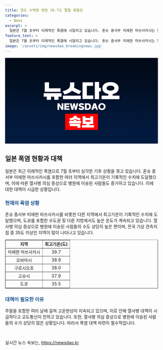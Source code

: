 ```yaml
---
title: 열도 수백명 병원 39.7도 펄펄 병들린
categories:
  - News
excerpt: >
  일본은 7월 초부터 이례적인 폭염에 시달리고 있습니다. 혼슈 중서부 미에현 마쓰사카시는 5일 최고기온이 섭씨 39.7도로 올랐고, 도쿄 도심 온도는 35.5도까지 상승했습니다. 열사병 의심 증상으로 병원에 이송된 사람은 수도권을 포함해 260여 명에 달했는데, 이는 전국 기상 관측지점 914곳 중 162곳에서 최고기온이 35도 이상으로 나타난 것과 관련이 있습니다. 주말에도 고온 현상이 이어지고 있어 열사병 대책이 필요하다는 지적이 있습니다.
feature_text: >
  일본은 7월 초부터 이례적인 폭염에 시달리고 있습니다. 혼슈 중서부 미에현 마쓰사카시는 5일 최고기온이 섭씨 39.7도로 올랐고, 도쿄 도심 온도는 35.5도까지 상승했습니다. 열사병 의심 증상으로 병원에 이송된 사람은 수도권을 포함해 260여 명에 달했는데, 이는 전국 기상 관측지점 914곳 중 162곳에서 최고기온이 35도 이상으로 나타난 것과 관련이 있습니다. 주말에도 고온 현상이 이어지고 있어 열사병 대책이 필요하다는 지적이 있습니다.
image: '/assets/img/newsdao_breakingnews.jpg'
---
```


<p><img src="/assets/img/newsdao_breakingnews.jpg" alt="pcversion 속보" /></p>

<h2 data-ke-size="size26">일본 폭염 현황과 대책</h2>

<p data-ke-size="size16">일본은 최근 이례적인 폭염으로 7월 초부터 심각한 기후 상황을 겪고 있습니다. 혼슈 중서부 미에현 마쓰사카시를 포함한 여러 지역에서 최고기온이 기록적인 수치에 도달했으며, 이에 따른 열사병 의심 증상으로 병원에 이송된 사람들도 증가하고 있습니다. 이에 대한 대책이 시급한 상황입니다.</p>

<h3><b><span style="color: #1a5490;">현재의 폭염 상황</span></b></h3>

<p data-ke-size="size16">혼슈 중서부 미에현 마쓰사카시를 비롯한 다른 지역에서 최고기온이 기록적인 수치에 도달했으며, 도쿄를 포함한 수도권 및 다른 지방에서도 높은 온도가 계속되고 있습니다. 열사병 의심 증상으로 병원에 이송된 사람들의 수도 상당히 높은 편이며, 전국 기상 관측지점 중 35도 이상인 지역이 많이 나타나고 있습니다.</p>

<table style="width: 100%;" border="1">
<tbody>
<tr>
<td style="text-align: center; height: 17px;"><b>지역</b></td>
<td style="text-align: center; height: 17px;"><b>최고기온(도)</b></td>
</tr>
<tr>
<td style="text-align: center; height: 17px;">미에현 마쓰사카시</td>
<td style="text-align: center; height: 17px;">39.7</td>
</tr>
<tr>
<td style="text-align: center; height: 17px;">오바마시</td>
<td style="text-align: center; height: 17px;">38.9</td>
</tr>
<tr>
<td style="text-align: center; height: 17px;">구로시오초</td>
<td style="text-align: center; height: 17px;">38.0</td>
</tr>
<tr>
<td style="text-align: center; height: 17px;">고슈시</td>
<td style="text-align: center; height: 17px;">37.9</td>
</tr>
<tr>
<td style="text-align: center; height: 17px;">도쿄</td>
<td style="text-align: center; height: 17px;">35.5</td>
</tr>
</tbody>
</table>

<h3><b><span style="color: #1a5490;">대책이 필요한 이유</span></b></h3>

<p data-ke-size="size16">주말을 포함한 여러 날에 걸쳐 고온현상이 지속되고 있으며, 이로 인해 열사병 대책이 시급하다고 교도통신이 전하고 있습니다. 또한, 열사병 의심 증상으로 병원에 이송된 사람들의 수가 상당히 많은 상황입니다. 따라서 폭염 대책 마련이 필수적입니다.</p>

<p data-ke-size="size16">&nbsp;</p>
실시간 뉴스 속보는, <a href="https://newsdao.kr" rel="dofollow">https://newsdao.kr</a>


